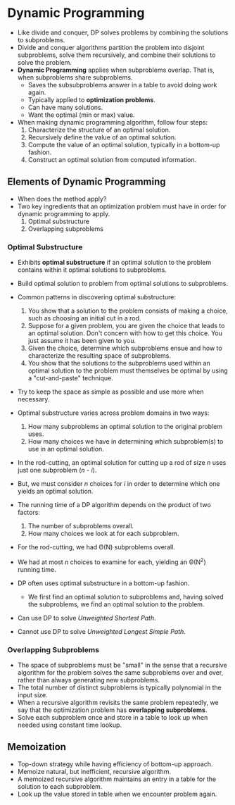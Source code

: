 # Dynamic Programming

- Like divide and conquer, DP solves problems by combining the solutions to subproblems.
- Divide and conquer algorithms partition the problem into disjoint subproblems, solve them recursively, and combine their solutions to solve the problem.
- **Dynamic Programming** applies when subproblems overlap. That is, when subproblems share subproblems.
    - Saves the subsubproblems answer in a table to avoid doing work again.
    - Typically applied to **optimization problems**.
    - Can have many solutions.
    - Want the optimal (min or max) value.
- When making dynamic programming algorithm, follow four steps:
    1. Characterize the structure of an optimal solution.
    2. Recursively define the value of an optimal solution.
    3. Compute the value of an optimal solution, typically in a bottom-up fashion.
    4. Construct an optimal solution from computed information.

## Elements of Dynamic Programming

- When does the method apply?
- Two key ingredients that an optimization problem must have in order for dynamic programming to apply.
    1. Optimal substructure
    2. Overlapping subproblems

### Optimal Substructure
- Exhibits **optimal substructure** if an optimal solution to the problem contains within it optimal solutions to subproblems.
- Build optimal solution to problem from optimal solutions to subproblems.
- Common patterns in discovering optimal substructure:
    1. You show that a solution to the problem consists of making a choice, such as choosing an initial cut in a rod.
    2. Suppose for a given problem, you are given the choice that leads to an optimal solution. Don't concern with how to get this choice. You just assume it has been given to you.
    3. Given the choice, determine which subproblems ensue and how to characterize the resulting space of subproblems.
    4. You show that the solutions to the subproblems used within an optimal solution to the problem must themselves be optimal by using a "cut-and-paste" technique.
- Try to keep the space as simple as possible and use more when necessary.

- Optimal substructure varies across problem domains in two ways:
    1. How many subproblems an optimal solution to the original problem uses.
    2. How many choices we have in determining which subproblem(s) to use in an optimal solution.

- In the rod-cutting, an optimal solution for cutting up a rod of size *n* uses just one subproblem (*n* - *i*).
- But, we must consider *n* choices for *i* in order to determine which one yields an optimal solution.

- The running time of a DP algorithm depends on the product of two factors:
    1. The number of subproblems overall.
    2. How many choices we look at for each subproblem.
- For the rod-cutting, we had &Theta;(N) subproblems overall.
- We had at most *n* choices to examine for each, yielding an &Theta;(N<sup>2</sup>) running time.

- DP often uses optimal substructure in a bottom-up fashion.
    - We first find an optimal solution to subproblems and, having solved the subproblems, we find an optimal solution to the problem.

- Can use DP to solve *Unweighted Shortest Path*.
- Cannot use DP to solve *Unweighted Longest Simple Path*.

### Overlapping Subproblems
- The space of subproblems must be "small" in the sense that a recursive algorithm for the problem solves the same subproblems over and over, rather than always generating new subproblems.
- The total number of distinct subproblems is typically polynomial in the input size.
- When a recursive algorithm revisits the same problem repeatedly, we say that the optimization problem has **overlapping subproblems**.
- Solve each subproblem once and store in a table to look up when needed using constant time lookup.

## Memoization
- Top-down strategy while having efficiency of bottom-up approach.
- Memoize natural, but inefficient, recursive algorithm.
- A memoized recursive algorithm maintains an entry in a table for the solution to each subproblem.
- Look up the value stored in table when we encounter problem again.